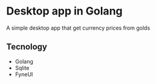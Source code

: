 # Desktop app in Golang
A simple desktop app that get currency prices from golds


## Tecnology
- Golang
- Sqlite
- FyneUI